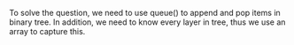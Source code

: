 To solve the question, we need to use queue() to append and pop items in binary tree.
In addition, we need to know every layer in tree, thus we use an array to capture this.
